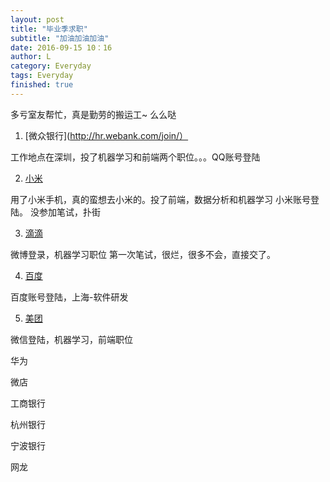 ```yaml
---
layout: post
title: "毕业季求职"
subtitle: "加油加油加油"
date: 2016-09-15 10：16
author: L
category: Everyday
tags: Everyday
finished: true
---
```


多亏室友帮忙，真是勤劳的搬运工~ 么么哒

1. [微众银行](http://hr.webank.com/join/）

  工作地点在深圳，投了机器学习和前端两个职位。。。QQ账号登陆

2. [小米](http://hr.xiaomi.com/campus/process)

  用了小米手机，真的蛮想去小米的。投了前端，数据分析和机器学习
  小米账号登陆。
  没参加笔试，扑街

3. [滴滴](http://campus.chinahr.com/2017/didichuxing2017/index.asp)

  微博登录，机器学习职位
  第一次笔试，很烂，很多不会，直接交了。

4. [百度](http://talent.baidu.com/external/baidu/campus.html#/campus)

  百度账号登陆，上海-软件研发

5. [美团](http://campus.meituan.com/?source=nowcoder#/personal)

  微信登陆，机器学习，前端职位

华为

微店

工商银行

杭州银行

宁波银行

网龙

